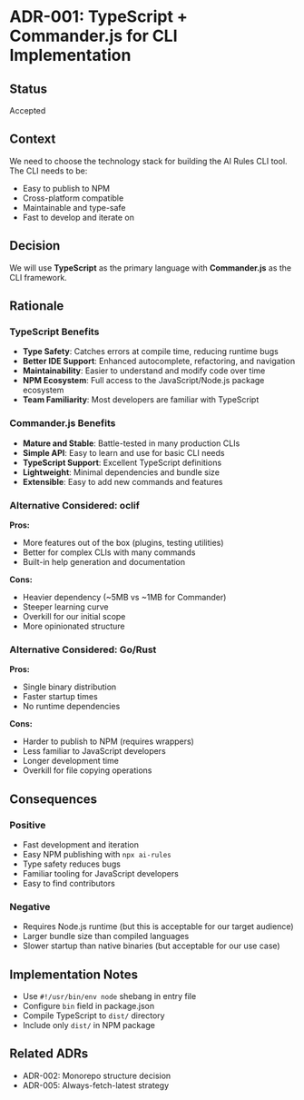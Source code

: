 # ADR-001: TypeScript + Commander.js for CLI Implementation

## Status

Accepted

## Context

We need to choose the technology stack for building the AI Rules CLI tool. The CLI needs to be:

- Easy to publish to NPM
- Cross-platform compatible
- Maintainable and type-safe
- Fast to develop and iterate on

## Decision

We will use **TypeScript** as the primary language with **Commander.js** as the CLI framework.

## Rationale

### TypeScript Benefits

- **Type Safety**: Catches errors at compile time, reducing runtime bugs
- **Better IDE Support**: Enhanced autocomplete, refactoring, and navigation
- **Maintainability**: Easier to understand and modify code over time
- **NPM Ecosystem**: Full access to the JavaScript/Node.js package ecosystem
- **Team Familiarity**: Most developers are familiar with TypeScript

### Commander.js Benefits

- **Mature and Stable**: Battle-tested in many production CLIs
- **Simple API**: Easy to learn and use for basic CLI needs
- **TypeScript Support**: Excellent TypeScript definitions
- **Lightweight**: Minimal dependencies and bundle size
- **Extensible**: Easy to add new commands and features

### Alternative Considered: oclif

**Pros:**

- More features out of the box (plugins, testing utilities)
- Better for complex CLIs with many commands
- Built-in help generation and documentation

**Cons:**

- Heavier dependency (~5MB vs ~1MB for Commander)
- Steeper learning curve
- Overkill for our initial scope
- More opinionated structure

### Alternative Considered: Go/Rust

**Pros:**

- Single binary distribution
- Faster startup times
- No runtime dependencies

**Cons:**

- Harder to publish to NPM (requires wrappers)
- Less familiar to JavaScript developers
- Longer development time
- Overkill for file copying operations

## Consequences

### Positive

- Fast development and iteration
- Easy NPM publishing with `npx ai-rules`
- Type safety reduces bugs
- Familiar tooling for JavaScript developers
- Easy to find contributors

### Negative

- Requires Node.js runtime (but this is acceptable for our target audience)
- Larger bundle size than compiled languages
- Slower startup than native binaries (but acceptable for our use case)

## Implementation Notes

- Use `#!/usr/bin/env node` shebang in entry file
- Configure `bin` field in package.json
- Compile TypeScript to `dist/` directory
- Include only `dist/` in NPM package

## Related ADRs

- ADR-002: Monorepo structure decision
- ADR-005: Always-fetch-latest strategy
